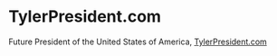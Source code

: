 # TylerPresident.com
Future President of the United States of America, [TylerPresident.com](http://tylerpresident.com/vision)
